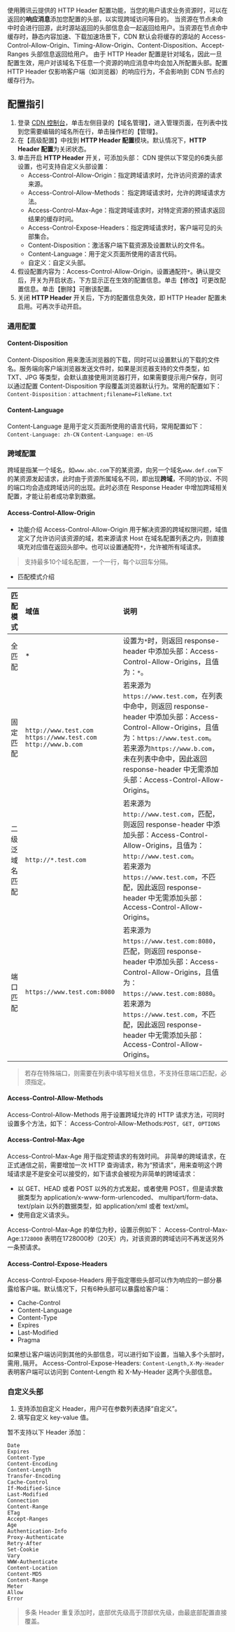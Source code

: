 使用腾讯云提供的 HTTP Header 配置功能，当您的用户请求业务资源时，可以在返回的**响应消息**添加您配置的头部，以实现跨域访问等目的。
当资源在节点未命中时会进行回源，此时源站返回的头部信息会一起返回给用户。当资源在节点命中缓存时，静态内容加速、下载加速场景下，CDN 默认会将缓存的源站的 Access-Control-Allow-Origin、Timing-Allow-Origin、Content-Disposition、Accept-Ranges 头部信息返回给用户。
由于 HTTP Header 配置是针对域名，因此一旦配置生效，用户对该域名下任意一个资源的响应消息中均会加入所配置头部。配置 HTTP Header 仅影响客户端（如浏览器）的响应行为，不会影响到 CDN 节点的缓存行为。

## 配置指引
1. 登录 [CDN 控制台](https://console.cloud.tencent.com/cdn)，单击左侧目录的【域名管理】，进入管理页面，在列表中找到您需要编辑的域名所在行，单击操作栏的【管理】。
2. 在【高级配置】中找到 **HTTP Header 配置**模块。默认情况下，**HTTP Header 配置**为关闭状态。
3. 单击开启 **HTTP Header** 开关，可添加头部：
	CDN 提供以下常见的6类头部设置，也可支持自定义头部设置：
	- Access-Control-Allow-Origin：指定跨域请求时，允许访问资源的请求来源。
	- Access-Control-Allow-Methods： 指定跨域请求时，允许的跨域请求方法。
	- Access-Control-Max-Age：指定跨域请求时，对特定资源的预请求返回结果的缓存时间。
	- Access-Control-Expose-Headers：指定跨域请求时，客户端可见的头部集合。
	- Content-Disposition：激活客户端下载资源及设置默认的文件名。
	- Content-Language：用于定义页面所使用的语言代码。
	- 自定义：自定义头部。
4. 假设配置内容为：Access-Control-Allow-Origin，设置通配符`*`。确认提交后，开关为开启状态，下方显示正在生效的配置信息。单击【修改】可更改配置信息。单击【删除】可删该配置。
5. 关闭 **HTTP Header** 开关后，下方的配置信息失效，即 HTTP Header 配置未启用。可再次手动开启。

### 通用配置
#### Content-Disposition
Content-Disposition 用来激活浏览器的下载，同时可以设置默认的下载的文件名。服务端向客户端浏览器发送文件时，如果是浏览器支持的文件类型，如 TXT、JPG 等类型，会默认直接使用浏览器打开，如果需要提示用户保存，则可以通过配置 Content-Disposition 字段覆盖浏览器默认行为。常用的配置如下：
`Content-Disposition：attachment;filename=FileName.txt`

#### Content-Language
Content-Language 是用于定义页面所使用的语言代码，常用配置如下：
`Content-Language: zh-CN`
`Content-Language: en-US`

### 跨域配置
跨域是指某一个域名，如`www.abc.com`下的某资源，向另一个域名`www.def.com`下的某资源发起请求，此时由于资源所属域名不同，即出现**跨域**，不同的协议、不同的端口均会造成跨域访问的出现。此时必须在 Response Header 中增加跨域相关配置，才能让前者成功拿到数据。

#### Access-Control-Allow-Origin
- 功能介绍
Access-Control-Allow-Origin 用于解决资源的跨域权限问题，域值定义了允许访问该资源的域，若来源请求 Host 在域名配置列表之内，则直接填充对应值在返回头部中。也可以设置通配符`*`，允许被所有域请求。
> 支持最多10个域名配置，一个一行，每个以回车分隔。
- 匹配模式介绍

| **匹配模式**   | **域值**                                                     | **说明**                                                     |
| :------------- | :----------------------------------------------------------- | :----------------------------------------------------------- |
| 全匹配         | *                                                            | 设置为`*`时，则返回 response-header 中添加头部：Access-Control-Allow-Origins，且值为：`*`。 |
| 固定匹配       | `http://www.test.com` `https://www.test.com` `http://www.b.com` | 若来源为`https://www.test.com`，在列表中命中，则返回 response-header 中添加头部：Access-Control-Allow-Origins，且值为：`https://www.test.com`。</br>若来源为`https://www.b.com`，未在列表中命中，因此返回 response-header 中无需添加头部：Access-Control-Allow-Origins。 |
| 二级泛域名匹配 | `http://*.test.com`                                          | 若来源为`http://www.test.com`，匹配，则返回 response-header 中添加头部：Access-Control-Allow-Origins，且值为：`http://www.test.com`。</br>若来源为`https://www.test.com`，不匹配，因此返回 response-header 中无需添加头部：Access-Control-Allow-Origins。 |
| 端口匹配       | `https://www.test.com:8080`                                  | 若来源为`https://www.test.com:8080`，匹配，则返回 response-header 中添加头部：Access-Control-Allow-Origins，且值为：`https://www.test.com:8080`。</br>若来源为`https://www.test.com`，不匹配，因此返回 response-header 中无需添加头部：Access-Control-Allow-Origins。 |

>若存在特殊端口，则需要在列表中填写相关信息，不支持任意端口匹配，必须指定。

#### Access-Control-Allow-Methods

Access-Control-Allow-Methods 用于设置跨域允许的 HTTP 请求方法，可同时设置多个方法，如下：
Access-Control-Allow-Methods:`POST, GET, OPTIONS`

#### Access-Control-Max-Age
Access-Control-Max-Age 用于指定预请求的有效时间。
非简单的跨域请求，在正式通信之前，需要增加一次 HTTP 查询请求，称为“预请求”，用来查明这个跨域请求是不是安全可以接受的，如下请求会被视为非简单的跨域请求：
- 以 GET、HEAD 或者 POST 以外的方式发起，或者使用 POST，但是请求数据类型为 application/x-www-form-urlencoded、 multipart/form-data、text/plain 以外的数据类型，如 application/xml 或者 text/xml。
- 使用自定义请求头。

Access-Control-Max-Age 的单位为秒，设置示例如下：
Access-Control-Max-Age:`1728000`
表明在1728000秒（20天）内，对该资源的跨域访问不再发送另外一条预请求。

#### Access-Control-Expose-Headers
Access-Control-Expose-Headers 用于指定哪些头部可以作为响应的一部分暴露给客户端。默认情况下，只有6种头部可以暴露给客户端：
- Cache-Control
- Content-Language
- Content-Type
- Expires
- Last-Modified
- Pragma

如果想让客户端访问到其他的头部信息，可以进行如下设置，当输入多个头部时，需用`,`隔开。
Access-Control-Expose-Headers: `Content-Length,X-My-Header`
表明客户端可以访问到 Content-Length 和 X-My-Header 这两个头部信息。

### 自定义头部
1. 支持添加自定义 Header，用户可在参数列表选择“自定义”。
2. 填写自定义 key-value 值。

暂不支持以下 Header 添加：
```
Date
Expires
Content-Type
Content-Encoding
Content-Length
Transfer-Encoding
Cache-Control
If-Modified-Since
Last-Modified
Connection
Content-Range
ETag
Accept-Ranges
Age
Authentication-Info
Proxy-Authenticate
Retry-After
Set-Cookie
Vary
WWW-Authenticate
Content-Location
Content-MD5
Content-Range
Meter
Allow
Error
```

> 多条 Header 重复添加时，底部优先级高于顶部优先级，由最底部配置直接覆盖。
